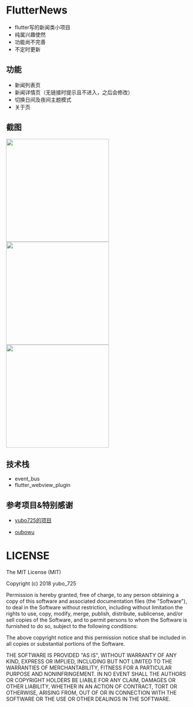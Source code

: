 # FlutterNews

* flutter写的新闻类小项目
* 纯属兴趣使然
* 功能尚不完善
* 不定时更新

## 功能
- 新闻列表页
- 新闻详情页（无链接时提示且不进入，之后会修改）
- 切换日间及夜间主题模式
- 关于页

## 截图
<div>
    <img src='./screenshots/1.jpg' width=280>
    <img src='./screenshots/2' width=280>
    <img src='./screenshots/3.jpg' width=280>
</div>


## 技术栈
* event_bus
* flutter_webview_plugin

## 参考项目&特别感谢
* [yubo725的项目](https://github.com/yubo725/flutter-osc)

* [oubowu](https://github.com/oubowu/OuNews)

# LICENSE
The MIT License (MIT)

Copyright (c) 2018 yubo_725

Permission is hereby granted, free of charge, to any person obtaining a copy of
this software and associated documentation files (the "Software"), to deal in
the Software without restriction, including without limitation the rights to
use, copy, modify, merge, publish, distribute, sublicense, and/or sell copies of
the Software, and to permit persons to whom the Software is furnished to do so,
subject to the following conditions:

The above copyright notice and this permission notice shall be included in all
copies or substantial portions of the Software.

THE SOFTWARE IS PROVIDED "AS IS", WITHOUT WARRANTY OF ANY KIND, EXPRESS OR
IMPLIED, INCLUDING BUT NOT LIMITED TO THE WARRANTIES OF MERCHANTABILITY, FITNESS
FOR A PARTICULAR PURPOSE AND NONINFRINGEMENT. IN NO EVENT SHALL THE AUTHORS OR
COPYRIGHT HOLDERS BE LIABLE FOR ANY CLAIM, DAMAGES OR OTHER LIABILITY, WHETHER
IN AN ACTION OF CONTRACT, TORT OR OTHERWISE, ARISING FROM, OUT OF OR IN
CONNECTION WITH THE SOFTWARE OR THE USE OR OTHER DEALINGS IN THE SOFTWARE.